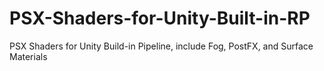 # PSX-Shaders-for-Unity-Built-in-RP
PSX Shaders for Unity Build-in Pipeline, include Fog, PostFX, and Surface Materials

